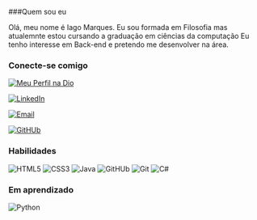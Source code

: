 ###Quem sou eu

Olá, meu nome é Iago Marques. Eu sou formada em Filosofia mas atualemnte estou cursando a graduação em ciências da computação Eu tenho interesse em Back-end e pretendo me desenvolver na área.

### Conecte-se comigo

[![Meu Perfil na Dio](https://img.shields.io/badge/Meu_Perfil_na_DIO-000?style=for-the-badge&logologoColor=0E76A8)](https://web.dio.me/users/iagomarquesbarbosa)

[![LinkedIn](https://img.shields.io/badge/LinkedIn-000?style=for-the-badge&logo=linkedin&logoColor=0E76A8)](https://www.linkedin.com/in/iago-marques-a42404268/)

[![Email](https://img.shields.io/badge/Gmail-000?style=for-the-badge&logo=gmail&logoColor=orange)](iagomarquesbarbosa@gmail.com)

[![GitHUb](https://img.shields.io/badge/GitHub-100000?style=for-the-badge&logo=github&logoColor=white)](https://github.com/IagoMarquesB)

### Habilidades

![HTML5](https://img.shields.io/badge/HTML5-000?style=for-the-badge&logo=html5)
![CSS3](https://img.shields.io/badge/CSS3-000?style=for-the-badge&logo=css3&logoColor=264CE4)
![Java](https://img.shields.io/badge/Java-000?style=for-the-badge&logo=java)
![GitHUb](https://img.shields.io/badge/GitHub-100000?style=for-the-badge&logo=github&logoColor=white)
![Git](https://img.shields.io/badge/Git-000?style=for-the-badge&logo=git&logoColor=E34F26)
![C#](https://img.shields.io/badge/C%23-000?style=for-the-badge&logo=c-sharp&logoColor=823085)

### Em aprendizado

![Python](https://img.shields.io/badge/Python-000?style=for-the-badge&logo=python)
